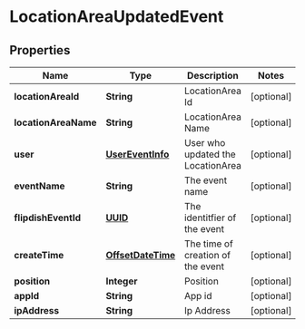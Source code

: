 
# LocationAreaUpdatedEvent

## Properties
Name | Type | Description | Notes
------------ | ------------- | ------------- | -------------
**locationAreaId** | **String** | LocationArea Id |  [optional]
**locationAreaName** | **String** | LocationArea Name |  [optional]
**user** | [**UserEventInfo**](UserEventInfo.md) | User who updated the LocationArea |  [optional]
**eventName** | **String** | The event name |  [optional]
**flipdishEventId** | [**UUID**](UUID.md) | The identitfier of the event |  [optional]
**createTime** | [**OffsetDateTime**](OffsetDateTime.md) | The time of creation of the event |  [optional]
**position** | **Integer** | Position |  [optional]
**appId** | **String** | App id |  [optional]
**ipAddress** | **String** | Ip Address |  [optional]



